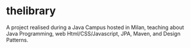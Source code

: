 # thelibrary
A project realised during a Java Campus hosted in Milan, teaching about Java Programming, web Html/CSS/Javascript, JPA, Maven, and Design Patterns.
